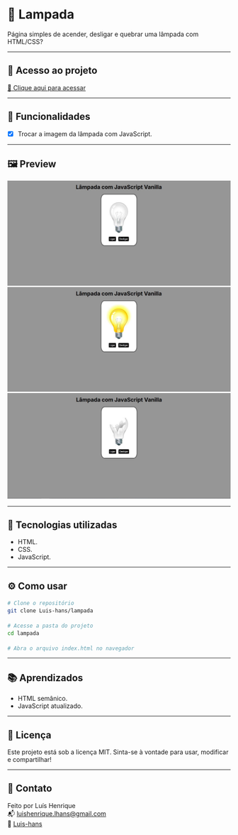 # 📌 Lampada

Página simples de acender, desligar e quebrar uma lâmpada com HTML/CSS?

---

## 🔗 Acesso ao projeto

[🔗 Clique aqui para acessar](https://luis-hans.github.io/Lampada/)

---

## 🎯 Funcionalidades

- [x] Trocar a imagem da lâmpada com JavaScript.

---

## 🖼️ Preview

![Screenshot do projeto](./img/screanshot.jpg)
![Screenshot do projeto](./img/screanshot1.jpg)
![Screenshot do projeto](./img/screanshot2.jpg)

---

## 🚀 Tecnologias utilizadas

- HTML.
- CSS.
- JavaScript.

---

## ⚙️ Como usar

```bash
# Clone o repositório
git clone Luis-hans/lampada

# Acesse a pasta do projeto
cd lampada

# Abra o arquivo index.html no navegador
```

---

## 📚 Aprendizados

- HTML semânico.
- JavaScript atualizado.

---

## 🧾 Licença

Este projeto está sob a licença MIT. Sinta-se à vontade para usar, modificar e compartilhar!

---

## 🤝 Contato

Feito por Luís Henrique  
📬 luishenrique.lhans@gmail.com  
🐙 [Luis-hans](https://github.com/Luis-hans)
